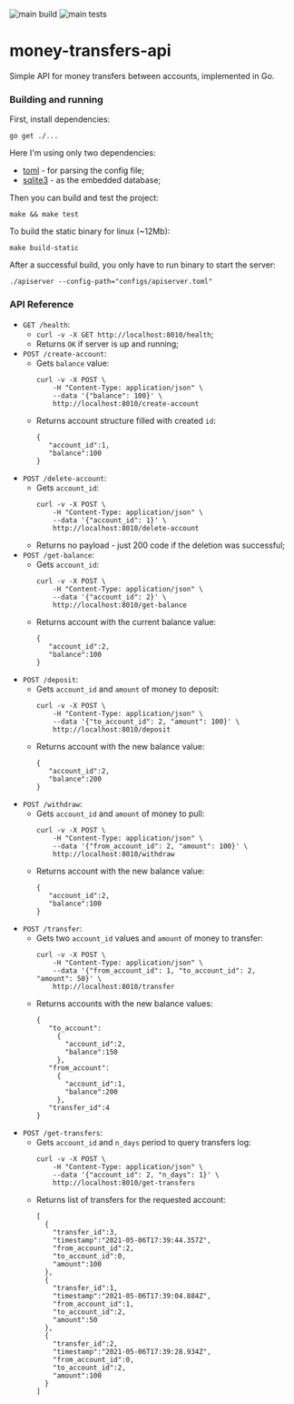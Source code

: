 ![main build](https://github.com/gasparian/money-transfers-api/actions/workflows/build.yml/badge.svg?branch=main)
![main tests](https://github.com/gasparian/money-transfers-api/actions/workflows/test.yml/badge.svg?branch=main)
# money-transfers-api
Simple API for money transfers between accounts, implemented in Go.  

### Building and running  

First, install dependencies:  
```
go get ./...
```  
Here I'm using only two dependencies:  
 - [toml](https://github.com/BurntSushi/toml) - for parsing the config file;  
 - [sqlite3](https://github.com/mattn/go-sqlite3) - as the embedded database;  

Then you can build and test the project:  
```
make && make test
```  
To build the static binary for linux (~12Mb):  
```
make build-static
```  
After a successful build, you only have to run binary to start the server:  
```
./apiserver --config-path="configs/apiserver.toml"
```  

### API Reference  

 - `GET /health`:  
   - `curl -v -X GET http://localhost:8010/health`;  
   - Returns `OK` if server is up and running;  
 - `POST /create-account`:  
   - Gets `balance` value:
     ```
     curl -v -X POST \
         -H "Content-Type: application/json" \
         --data '{"balance": 100}' \
         http://localhost:8010/create-account
   - Returns account structure filled with created `id`: 
     ```
     {
        "account_id":1,
        "balance":100
     }  
 - `POST /delete-account`:  
   - Gets `account_id`: 
     ```
     curl -v -X POST \
         -H "Content-Type: application/json" \
         --data '{"account_id": 1}' \
         http://localhost:8010/delete-account
   - Returns no payload - just 200 code if the deletion was successful;  
 - `POST /get-balance`:  
   - Gets `account_id`: 
     ```
     curl -v -X POST \
         -H "Content-Type: application/json" \
         --data '{"account_id": 2}' \
         http://localhost:8010/get-balance
   - Returns account with the current balance value:  
     ```
     {
        "account_id":2,
        "balance":100
     }  
 - `POST /deposit`:  
   - Gets `account_id` and `amount` of money to deposit: 
     ```
     curl -v -X POST \
         -H "Content-Type: application/json" \
         --data '{"to_account_id": 2, "amount": 100}' \
         http://localhost:8010/deposit
   - Returns account with the new balance value:  
     ```
     {
        "account_id":2,
        "balance":200
     }  
 - `POST /withdraw`:  
   - Gets `account_id` and `amount` of money to pull: 
     ```
     curl -v -X POST \
         -H "Content-Type: application/json" \
         --data '{"from_account_id": 2, "amount": 100}' \
         http://localhost:8010/withdraw
   - Returns account with the new balance value:  
     ```
     {
        "account_id":2,
        "balance":100
     }  
 - `POST /transfer`:  
   - Gets two `account_id` values and `amount` of money to transfer: 
     ```
     curl -v -X POST \
         -H "Content-Type: application/json" \
         --data '{"from_account_id": 1, "to_account_id": 2, "amount": 50}' \
         http://localhost:8010/transfer
   - Returns accounts with the new balance values:  
     ```
     {
        "to_account":
          {
            "account_id":2,
            "balance":150
          },
        "from_account":
          {
            "account_id":1,
            "balance":200
          },
        "transfer_id":4
     }
 - `POST /get-transfers`:  
   - Gets `account_id` and `n_days` period to query transfers log: 
     ```
     curl -v -X POST \
         -H "Content-Type: application/json" \
         --data '{"account_id": 2, "n_days": 1}' \
         http://localhost:8010/get-transfers
   - Returns list of transfers for the requested account:  
     ```
     [
       {
         "transfer_id":3,
         "timestamp":"2021-05-06T17:39:44.357Z",
         "from_account_id":2,
         "to_account_id":0,
         "amount":100
       },
       {
         "transfer_id":1,
         "timestamp":"2021-05-06T17:39:04.884Z",
         "from_account_id":1,
         "to_account_id":2,
         "amount":50
       },
       {
         "transfer_id":2,
         "timestamp":"2021-05-06T17:39:28.934Z",
         "from_account_id":0,
         "to_account_id":2,
         "amount":100
       }
     ]

